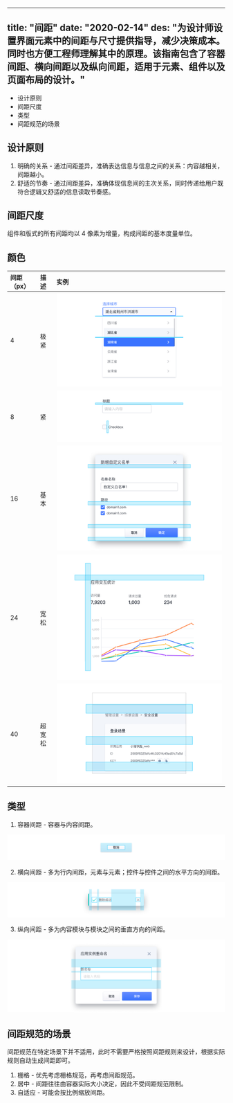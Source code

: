 ---
title: "间距"
date: "2020-02-14"
des: "为设计师设置界面元素中的间距与尺寸提供指导，减少决策成本。同时也方便工程师理解其中的原理。该指南包含了容器间距、横向间距以及纵向间距，适用于元素、组件以及页面布局的设计。"
------

- 设计原则
- 间距尺度
- 类型
- 间距规范的场景

## 设计原则

1. 明确的关系 - 通过间距差异，准确表达信息与信息之间的关系：内容越相关，间距越小。
2. 舒适的节奏 - 通过间距差异，准确体现信息间的主次关系，同时传递给用户既符合逻辑又舒适的信息读取节奏感。

## 间距尺度

组件和版式的所有间距均以 4 像素为增量，构成间距的基本度量单位。

## 颜色

| 间距（px） | 描述   | 实例                        |
| :--------- | :----- | :-------------------------- |
| 4          | 极紧   | ![spacing-1](spacing-1.jpg) |
| 8          | 紧     | ![spacing-2](spacing-2.jpg) |
| 16         | 基本   | ![spacing-3](spacing-3.jpg) |
| 24         | 宽松   | ![spacing-4](spacing-4.jpg) |
| 40         | 超宽松 | ![spacing-5](spacing-5.jpg) |

## 类型

1. 容器间距 - 容器与内容间距。

![spacing-6](spacing-6.jpg)

2. 横向间距 - 多为行内间距，元素与元素；控件与控件之间的水平方向的间距。

![spacing-7](spacing-7.jpg)

3. 纵向间距 - 多为内容模块与模块之间的垂直方向的间距。

![spacing-8](spacing-8.jpg)

## 间距规范的场景

间距规范在特定场景下并不适用，此时不需要严格按照间距规则来设计，根据实际规则自动生成间距即可。

1. 栅格 - 优先考虑栅格规范，再考虑间距规范。
2. 居中 - 间距往往由容器实际大小决定，因此不受间距规范限制。
3. 自适应 - 可能会按比例缩放间距。
